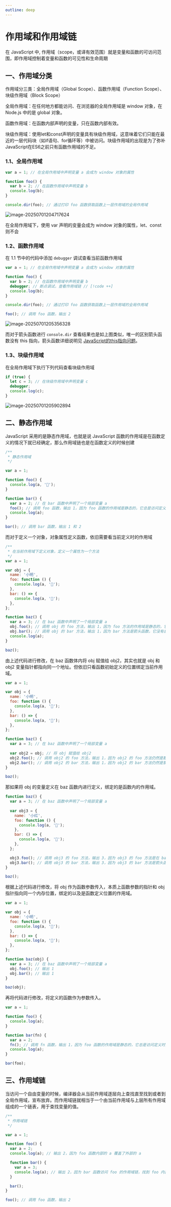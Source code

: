 ```yaml
---
outline: deep
---
```


# 作用域和作用域链

在 JavaScript 中, 作用域（scope，或译有效范围）就是变量和函数的可访问范围，即作用域控制着变量和函数的可见性和生命周期

## 一、作用域分类

作用域分三类：全局作用域（Global Scope）、函数作用域（Function Scope）、块级作用域（Block Scope）

全局作用域：在任何地方都能访问、在浏览器的全局作用域是 window 对象，在 Node.js 中的是 global 对象。

函数作用域：在函数内部声明的变量，只在函数内部有效。

块级作用域：使用let和const声明的变量具有块级作用域，这意味着它们只能在最近的一层代码块（如if语句、for循环等）中被访问。块级作用域的出现是为了弥补JavaScript在ES6之前只有函数作用域的不足。

### 1.1、全局作用域

```javascript
var a = 1; // 在全局作用域中声明变量 a 会成为 window 对象的属性

function foo() {
  var b = 2; // 在函数作用域中声明变量 b
  console.log(b);
}

console.dir(foo); // 通过打印 foo 函数获取函数上一层作用域的全局作用域
```

![image-20250701204717624](images/image-20250701204717624.png)

在全局作用域下，使用 var 声明的变量会成为 window 对象的属性，let、const 则不会

### 1.2、函数作用域

在 1.1 节中的代码中添加 `debugger` 调试查看当前函数作用域

```javascript
var a = 1; // 在全局作用域中声明变量 a 会成为 window 对象的属性

function foo() {
  var b = 2; // 在函数作用域中声明变量 b
  debugger; // 断点调试，查看作用域链 // [!code ++]
  console.log(b);
}

console.dir(foo); // 通过打印 foo 函数获取函数上一层作用域的全局作用域

foo(); // 调用 foo 函数，输出 2
```

![image-20250701205356328](images/image-20250701205356328.png)

而对于箭头函数进行 `console.dir` 查看结果也是如上图类似，唯一的区别箭头函数没有 this 指向，箭头函数详细说明见   [JavaScript的this指向问题]()。

### 1.3、块级作用域

在全局作用域下执行下列代码查看块级作用域

```javascript
if (true) {
  let c = 3; // 在块级作用域中声明变量 c
  debugger;
  console.log(c);
}
```

![image-20250701205902894](images/image-20250701205902894.png)

## 二、静态作用域

JavaScript 采用的是静态作用域，也就是说 JavaScript 函数的作用域是在函数定义的情况下就已经确定，那么作用域链也是在函数定义的时候创建

```javascript
/**
 * 静态作用域
 */

var a = 1;

function foo() {
  console.log(a, '🚀');
}

function bar() {
  var a = 2; // 在 bar 函数中声明了一个局部变量 a
  foo(); // 调用 foo 函数，输出 1，因为 foo 函数的作用域是静态的，它总是访问定义时的作用域，输出 1
  console.log(a);
}

bar(); // 调用 bar 函数，输出 1 和 2
```

而对于定义一个对象，对象属性定义函数，依旧需要看当前定义时的作用域

```javascript
/**
 * 在当前作用域下定义对象，定义一个属性为一个方法
 */
var a = 1;

var obj = {
  name: '小明',
  foo: function () {
    console.log(a, '🚀');
  },
  bar: () => {
    console.log(a, '🚀');
  },
};

function baz() {
  var a = 3; // 在 baz 函数中声明了一个局部变量 a
  obj.foo(); // 调用 obj 的 foo 方法，输出 1，因为 foo 方法的作用域是静态的，它总是访问定义时的作用域，输出 1
  obj.bar(); // 调用 obj 的 bar 方法，输出 1，因为 bar 方法是箭头函数，它没有自己的 this 和 arguments，访问的是定义时的作用域，输出 1
  console.log(a);
}

baz();
```

由上述代码进行修改，在 baz 函数体内将 obj 赋值给 obj2，其实也就是 obj 和 obj2 变量指针都指向同一个地址。但依旧只看函数初始定义的位置绑定当前作用域。

```javascript
var a = 1;

var obj = {
  name: '小明',
  foo: function () {
    console.log(a, '🚀');
  },
  bar: () => {
    console.log(a, '🚀');
  },
};

function baz() {
  var a = 3; // 在 baz 函数中声明了一个局部变量 a
  
  var obj2 = obj; // 将 obj 赋值给 obj2
  obj2.foo(); // 调用 obj2 的 foo 方法，输出 1，因为 obj2 的 foo 方法仍然是静态作用域，访问的是定义时的作用域
  obj2.bar(); // 调用 obj2 的 bar 方法，输出 1，因为 obj2 的 bar 方法仍然是箭头函数，访问的是定义时的作用域
}

baz();
```

那如果将 obj 的变量定义在 baz 函数内进行定义，绑定的是函数内的作用域。

```javascript
function baz() {
  var a = 3; // 在 baz 函数中声明了一个局部变量 a
  
  var obj3 = {
    name: '小红',
    foo: function () {
      console.log(a, '🚀');
    },
    bar: () => {
      console.log(a, '🚀');
    },
  };

  obj3.foo(); // 调用 obj3 的 foo 方法，输出 3，因为 obj3 的 foo 方法是在 baz 函数的作用域中定义的，它访问的是 baz 函数的局部变量 a
  obj3.bar(); // 调用 obj3 的 bar 方法，输出 3，因为 obj3 的 bar 方法是箭头函数，它没有自己的 this 和 arguments，访问的是定义时的作用域，输出 3
}

baz();
```

根据上述代码进行修改，将 obj 作为函数参数传入，本质上函数参数的指针和 obj 指针指向同一个内存位置，绑定的以及是函数定义位置的作用域。

```javascript
var a = 1;

var obj = {
  name: '小明',
  foo: function () {
    console.log(a, '🚀');
  },
  bar: () => {
    console.log(a, '🚀');
  },
};

function baz(obj) {
  var a = 3; // 在 baz 函数中声明了一个局部变量 a
  obj.foo(); // 输出 1
  obj.bar(); // 输出 1
}

baz(obj);
```

再将代码进行修改，将定义的函数作为参数传入。

```javascript
var a = 1;

function foo() {
  console.log(a);
}

function bar(fn) {
  var a = 2;
  fn(); // 调用 fn 函数，输出 1，因为 foo 函数的作用域是静态的，它总是访问定义时的作用域，输出 1
  console.log(a);
}

bar(foo);
```

## 三、作用域链

当访问一个自由变量的时候，编译器会从当前作用域逐层向上查找直至找到或者到全局作用域，宣布放弃。而作用域链就相当于一个由当前作用域与上层所有作用域组成的一个链表，用于查找变量的值。

```javascript
/**
 * 作用域链
 */

var a = 1;

function foo() {
  var a = 2;
  console.log(a); // 输出 2，因为 foo 函数内部的 a 覆盖了外部的 a

  function bar() {
    var a = 3;
    console.log(a); // 输出 2，因为 bar 函数访问 foo 的作用域链，找到 foo 内部的 a
  }

  bar();
}

foo(); // 调用 foo 函数，输出 2
```

